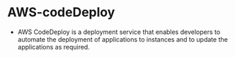 # AWS-codeDeploy

- AWS CodeDeploy is a deployment service that enables developers to automate the deployment of applications to instances and to update the applications as required.


